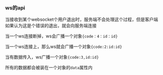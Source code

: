 ### ws的api

当接收到某个websocket个用户退出时，服务端不会处理这个过程，但是客户端如果认为这是个错误的退出，就会向服务端连接

当一个ws连接断掉，ws会广播一个对象`{code：4：id：id}`

当一个ws连接上，那么ws就会广播一个对象`{code:2:id:id}`

当有数据传入，ws广播一个对象`{code:3,id:id}`

 所有的数据都会被装在一个对象的`data`属性内